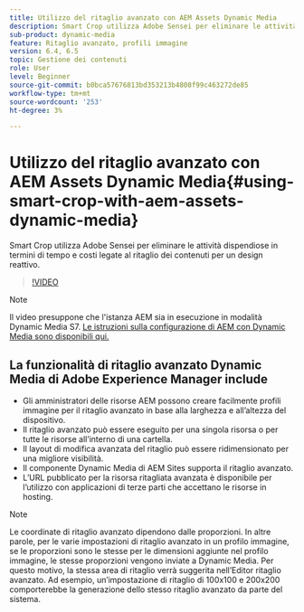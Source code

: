 ```yaml
---
title: Utilizzo del ritaglio avanzato con AEM Assets Dynamic Media
description: Smart Crop utilizza Adobe Sensei per eliminare le attività dispendiose in termini di tempo e costi legate al ritaglio dei contenuti per un design reattivo.
sub-product: dynamic-media
feature: Ritaglio avanzato, profili immagine
version: 6.4, 6.5
topic: Gestione dei contenuti
role: User
level: Beginner
source-git-commit: b0bca57676813bd353213b4808f99c463272de85
workflow-type: tm+mt
source-wordcount: '253'
ht-degree: 3%

---
```



# Utilizzo del ritaglio avanzato con AEM Assets Dynamic Media{#using-smart-crop-with-aem-assets-dynamic-media}

Smart Crop utilizza Adobe Sensei per eliminare le attività dispendiose in termini di tempo e costi legate al ritaglio dei contenuti per un design reattivo.

>[!VIDEO](https://video.tv.adobe.com/v/21519/)

>[!NOTE]
>
>Il video presuppone che l&#39;istanza AEM sia in esecuzione in modalità Dynamic Media S7. [Le istruzioni sulla configurazione di AEM con Dynamic Media sono disponibili qui.](https://helpx.adobe.com/it/experience-manager/6-3/assets/using/config-dynamic-fp-14410.html)

## La funzionalità di ritaglio avanzato Dynamic Media di Adobe Experience Manager include

* Gli amministratori delle risorse AEM possono creare facilmente profili immagine per il ritaglio avanzato in base alla larghezza e all’altezza del dispositivo.
* Il ritaglio avanzato può essere eseguito per una singola risorsa o per tutte le risorse all’interno di una cartella.
* Il layout di modifica avanzata del ritaglio può essere ridimensionato per una migliore visibilità.
* Il componente Dynamic Media di AEM Sites supporta il ritaglio avanzato.
* L’URL pubblicato per la risorsa ritagliata avanzata è disponibile per l’utilizzo con applicazioni di terze parti che accettano le risorse in hosting.

>[!NOTE]
>
>Le coordinate di ritaglio avanzato dipendono dalle proporzioni. In altre parole, per le varie impostazioni di ritaglio avanzato in un profilo immagine, se le proporzioni sono le stesse per le dimensioni aggiunte nel profilo immagine, le stesse proporzioni vengono inviate a Dynamic Media. Per questo motivo, la stessa area di ritaglio verrà suggerita nell’Editor ritaglio avanzato. Ad esempio, un’impostazione di ritaglio di 100x100 e 200x200 comporterebbe la generazione dello stesso ritaglio avanzato da parte del sistema.
